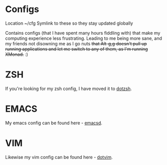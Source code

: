 Configs
=======

Location ~/cfg
Symlink to these so they stay updated globally

Contains configs (that I have spent many hours fiddling with) that make my
computing experience less frustrating. Leading to me being more sane, and my
friends not disowning me as I go nuts ~~that Alt-g,g doesn't pull up running
applications and let me switch to any of them, as I'm running XMonad.~~ :)

ZSH
===
If you're looking for my zsh config, I have moved it to [dotzsh](https://github.com/ZirroStig/dotzsh).

EMACS
===
My emacs config can be found here - [emacsd](https://github.com/ZirroStig/emacsd).

VIM
===
Likewise my vim config can be found here - [dotvim](https://github.com/ZirroStig/dotvim).
